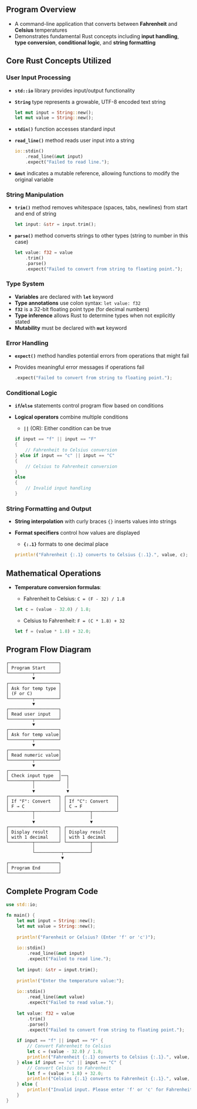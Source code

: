## Program Overview

- A command-line application that converts between **Fahrenheit** and **Celsius** temperatures
- Demonstrates fundamental Rust concepts including **input handling**, **type conversion**, **conditional logic**, and **string formatting**

## Core Rust Concepts Utilized

### User Input Processing

- **`std::io`** library provides input/output functionality
- **`String`** type represents a growable, UTF-8 encoded text string
    
    ```rust
    let mut input = String::new();
    let mut value = String::new();
    ```
    
- **`stdin()`** function accesses standard input
- **`read_line()`** method reads user input into a string
    
    ```rust
    io::stdin()    
	    .read_line(&mut input)    
	    .expect("Failed to read line.");
    ```
    
- **`&mut`** indicates a mutable reference, allowing functions to modify the original variable

### String Manipulation

- **`trim()`** method removes whitespace (spaces, tabs, newlines) from start and end of string
    
    ```rust
    let input: &str = input.trim();
    ```
    
- **`parse()`** method converts strings to other types (string to number in this case)
    
    ```rust
    let value: f32 = value    
	    .trim()    
	    .parse()    
	    .expect("Failed to convert from string to floating point.");
    ```
    

### Type System

- **Variables** are declared with **`let`** keyword
- **Type annotations** use colon syntax: `let value: f32`
- **`f32`** is a 32-bit floating point type (for decimal numbers)
- **Type inference** allows Rust to determine types when not explicitly stated
- **Mutability** must be declared with **`mut`** keyword

### Error Handling

- **`expect()`** method handles potential errors from operations that might fail
- Provides meaningful error messages if operations fail
    
    ```rust
    .expect("Failed to convert from string to floating point.");
    ```
    

### Conditional Logic

- **`if`/`else`** statements control program flow based on conditions
- **Logical operators** combine multiple conditions
    
    - **`||`** (OR): Either condition can be true
    
    ```rust
    if input == "f" || input == "F" 
    {
        // Fahrenheit to Celsius conversion
    } else if input == "c" || input == "C" 
    {
        // Celsius to Fahrenheit conversion
    } 
    else 
    {
        // Invalid input handling
    }
    ```
    

### String Formatting and Output

- **String interpolation** with curly braces `{}` inserts values into strings
- **Format specifiers** control how values are displayed
    
    - **`{:.1}`** formats to one decimal place
    
    ```rust
    println!("Fahrenheit {:.1} converts to Celsius {:.1}.", value, c);
    ```
    

## Mathematical Operations

- **Temperature conversion formulas**:
    
    - Fahrenheit to Celsius: `C = (F - 32) / 1.8`
    
    ```rust
    let c = (value - 32.0) / 1.8;
    ```
    
    - Celsius to Fahrenheit: `F = (C * 1.8) + 32`
    
    ```rust
    let f = (value * 1.8) + 32.0;
    ```
    

## Program Flow Diagram

```
┌───────────────────┐
│ Program Start     │
└─────────┬─────────┘
          ▼
┌───────────────────┐
│ Ask for temp type │
│ (F or C)          │
└─────────┬─────────┘
          ▼
┌───────────────────┐
│ Read user input   │
└─────────┬─────────┘
          ▼
┌───────────────────┐
│ Ask for temp value│
└─────────┬─────────┘
          ▼
┌───────────────────┐
│ Read numeric value│
└─────────┬─────────┘
          ▼
┌───────────────────┐
│ Check input type  │──┐
└─────────┬─────────┘  │
          │            │
          ▼            ▼
┌───────────────────┐ ┌───────────────────┐
│ If "F": Convert   │ │ If "C": Convert   │
│ F → C             │ │ C → F             │
└─────────┬─────────┘ └─────────┬─────────┘
          │                     │
          ▼                     ▼
┌───────────────────┐ ┌───────────────────┐
│ Display result    │ │ Display result    │
│ with 1 decimal    │ │ with 1 decimal    │
└─────────┬─────────┘ └─────────┬─────────┘
          │                     │
          └──────────┬──────────┘
                     ▼
┌───────────────────┐
│ Program End       │
└───────────────────┘
```

## Complete Program Code

```rust
use std::io;

fn main() {
    let mut input = String::new();
    let mut value = String::new();
    
    println!("Farenheit or Celsius? (Enter 'f' or 'c')");
    
    io::stdin()
        .read_line(&mut input)
        .expect("Failed to read line.");
    
    let input: &str = input.trim();
    
    println!("Enter the temperature value:");
    
    io::stdin()
        .read_line(&mut value)
        .expect("Failed to read value.");
    
    let value: f32 = value
        .trim()
        .parse()
        .expect("Failed to convert from string to floating point.");
    
    if input == "f" || input == "F" {
        // Convert Fahrenheit to Celsius
        let c = (value - 32.0) / 1.8;
        println!("Fahrenheit {:.1} converts to Celsius {:.1}.", value, c);
    } else if input == "c" || input == "C" {
        // Convert Celsius to Fahrenheit
        let f = (value * 1.8) + 32.0;
        println!("Celsius {:.1} converts to Fahrenheit {:.1}.", value, f);
    } else {
        println!("Invalid input. Please enter 'f' or 'c' for Fahrenheit or Celsius.");
    }
}
```
